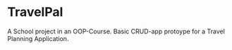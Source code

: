 # TravelPal

A School project in an OOP-Course. Basic CRUD-app protoype for a Travel Planning Application.

